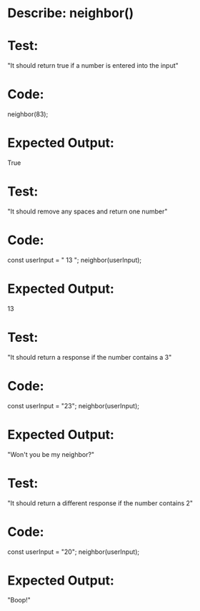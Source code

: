 # Describe: neighbor()

# Test: 
"It should return true if a number is entered into the input"
# Code:
neighbor(83);
# Expected Output: 
True

# Test:
"It should remove any spaces and return one number"
# Code:
const userInput = " 13 ";
neighbor(userInput);
# Expected Output:
13

# Test:
"It should return a response if the number contains a 3"
# Code:
const userInput = "23";
neighbor(userInput);
# Expected Output:
"Won't you be my neighbor?"

# Test:
"It should return a different response if the number contains 2"
# Code:
const userInput = "20";
neighbor(userInput);
# Expected Output:
"Boop!"